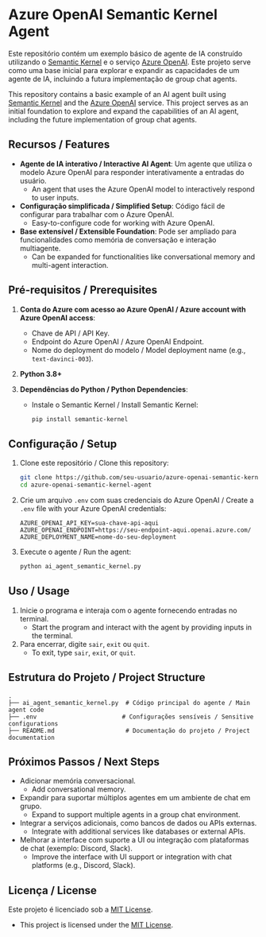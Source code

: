# Azure OpenAI Semantic Kernel Agent

Este repositório contém um exemplo básico de agente de IA construído utilizando o [Semantic Kernel](https://github.com/microsoft/semantic-kernel) e o serviço [Azure OpenAI](https://learn.microsoft.com/azure/cognitive-services/openai/). Este projeto serve como uma base inicial para explorar e expandir as capacidades de um agente de IA, incluindo a futura implementação de group chat agents.

This repository contains a basic example of an AI agent built using [Semantic Kernel](https://github.com/microsoft/semantic-kernel) and the [Azure OpenAI](https://learn.microsoft.com/azure/cognitive-services/openai/) service. This project serves as an initial foundation to explore and expand the capabilities of an AI agent, including the future implementation of group chat agents.

## Recursos / Features

- **Agente de IA interativo / Interactive AI Agent**: Um agente que utiliza o modelo Azure OpenAI para responder interativamente a entradas do usuário.
  - An agent that uses the Azure OpenAI model to interactively respond to user inputs.
- **Configuração simplificada / Simplified Setup**: Código fácil de configurar para trabalhar com o Azure OpenAI.
  - Easy-to-configure code for working with Azure OpenAI.
- **Base extensível / Extensible Foundation**: Pode ser ampliado para funcionalidades como memória de conversação e interação multiagente.
  - Can be expanded for functionalities like conversational memory and multi-agent interaction.

## Pré-requisitos / Prerequisites

1. **Conta do Azure com acesso ao Azure OpenAI / Azure account with Azure OpenAI access**:
   - Chave de API / API Key.
   - Endpoint do Azure OpenAI / Azure OpenAI Endpoint.
   - Nome do deployment do modelo / Model deployment name (e.g., `text-davinci-003`).

2. **Python 3.8+**

3. **Dependências do Python / Python Dependencies**:
   - Instale o Semantic Kernel / Install Semantic Kernel:
     ```bash
     pip install semantic-kernel
     ```

## Configuração / Setup

1. Clone este repositório / Clone this repository:
   ```bash
   git clone https://github.com/seu-usuario/azure-openai-semantic-kernel-agent.git
   cd azure-openai-semantic-kernel-agent
   ```

2. Crie um arquivo `.env` com suas credenciais do Azure OpenAI / Create a `.env` file with your Azure OpenAI credentials:
   ```env
   AZURE_OPENAI_API_KEY=sua-chave-api-aqui
   AZURE_OPENAI_ENDPOINT=https://seu-endpoint-aqui.openai.azure.com/
   AZURE_DEPLOYMENT_NAME=nome-do-seu-deployment
   ```

3. Execute o agente / Run the agent:
   ```bash
   python ai_agent_semantic_kernel.py
   ```

## Uso / Usage

1. Inicie o programa e interaja com o agente fornecendo entradas no terminal.
   - Start the program and interact with the agent by providing inputs in the terminal.
2. Para encerrar, digite `sair`, `exit` ou `quit`.
   - To exit, type `sair`, `exit`, or `quit`.

## Estrutura do Projeto / Project Structure

```
.
├── ai_agent_semantic_kernel.py  # Código principal do agente / Main agent code
├── .env                        # Configurações sensíveis / Sensitive configurations
├── README.md                    # Documentação do projeto / Project documentation
```

## Próximos Passos / Next Steps

- Adicionar memória conversacional.
  - Add conversational memory.
- Expandir para suportar múltiplos agentes em um ambiente de chat em grupo.
  - Expand to support multiple agents in a group chat environment.
- Integrar a serviços adicionais, como bancos de dados ou APIs externas.
  - Integrate with additional services like databases or external APIs.
- Melhorar a interface com suporte a UI ou integração com plataformas de chat (exemplo: Discord, Slack).
  - Improve the interface with UI support or integration with chat platforms (e.g., Discord, Slack).

## Licença / License

Este projeto é licenciado sob a [MIT License](LICENSE).
  - This project is licensed under the [MIT License](LICENSE).
